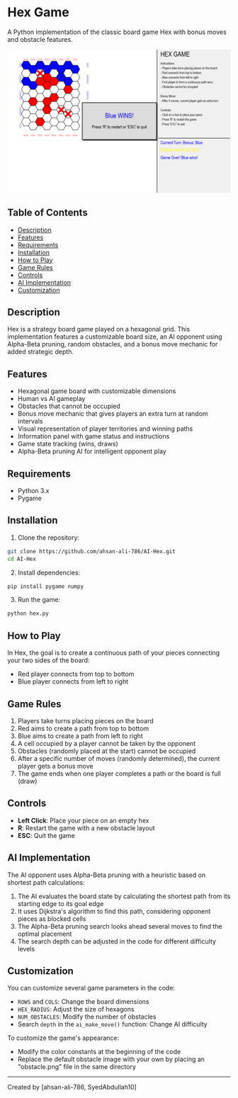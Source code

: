 # Hex Game

A Python implementation of the classic board game Hex with bonus moves and obstacle features.

![Hex Game Screenshot](https://raw.githubusercontent.com/ahsan-ali-786/AI-Hex/main/image.png)

## Table of Contents

- [Description](#description)
- [Features](#features)
- [Requirements](#requirements)
- [Installation](#installation)
- [How to Play](#how-to-play)
- [Game Rules](#game-rules)
- [Controls](#controls)
- [AI Implementation](#ai-implementation)
- [Customization](#customization)

## Description

Hex is a strategy board game played on a hexagonal grid. This implementation features a customizable board size, an AI opponent using Alpha-Beta pruning, random obstacles, and a bonus move mechanic for added strategic depth.

## Features

- Hexagonal game board with customizable dimensions
- Human vs AI gameplay
- Obstacles that cannot be occupied
- Bonus move mechanic that gives players an extra turn at random intervals
- Visual representation of player territories and winning paths
- Information panel with game status and instructions
- Game state tracking (wins, draws)
- Alpha-Beta pruning AI for intelligent opponent play

## Requirements

- Python 3.x
- Pygame

## Installation

1. Clone the repository:

```bash
git clone https://github.com/ahsan-ali-786/AI-Hex.git
cd AI-Hex
```

2. Install dependencies:

```bash
pip install pygame numpy
```

3. Run the game:

```bash
python hex.py
```

## How to Play

In Hex, the goal is to create a continuous path of your pieces connecting your two sides of the board:

- Red player connects from top to bottom
- Blue player connects from left to right

## Game Rules

1. Players take turns placing pieces on the board
2. Red aims to create a path from top to bottom
3. Blue aims to create a path from left to right
4. A cell occupied by a player cannot be taken by the opponent
5. Obstacles (randomly placed at the start) cannot be occupied
6. After a specific number of moves (randomly determined), the current player gets a bonus move
7. The game ends when one player completes a path or the board is full (draw)

## Controls

- **Left Click**: Place your piece on an empty hex
- **R**: Restart the game with a new obstacle layout
- **ESC**: Quit the game

## AI Implementation

The AI opponent uses Alpha-Beta pruning with a heuristic based on shortest path calculations:

1. The AI evaluates the board state by calculating the shortest path from its starting edge to its goal edge
2. It uses Dijkstra's algorithm to find this path, considering opponent pieces as blocked cells
3. The Alpha-Beta pruning search looks ahead several moves to find the optimal placement
4. The search depth can be adjusted in the code for different difficulty levels

## Customization

You can customize several game parameters in the code:

- `ROWS` and `COLS`: Change the board dimensions
- `HEX_RADIUS`: Adjust the size of hexagons
- `NUM_OBSTACLES`: Modify the number of obstacles
- Search `depth` in the `ai_make_move()` function: Change AI difficulty

To customize the game's appearance:

- Modify the color constants at the beginning of the code
- Replace the default obstacle image with your own by placing an "obstacle.png" file in the same directory

---

Created by [ahsan-ali-786, SyedAbdullah10]

